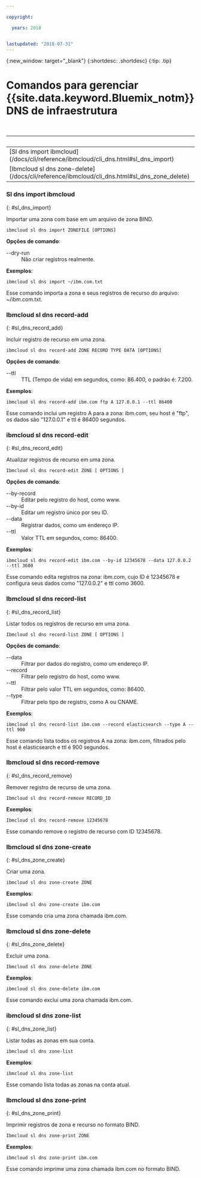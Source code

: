 ```yaml
---

copyright:

  years: 2018


lastupdated: "2018-07-31"
---
```


{:new_window: target="_blank"}
{:shortdesc: .shortdesc}
{:tip: .tip}

# Comandos para gerenciar  {{site.data.keyword.Bluemix_notm}}  DNS de infraestrutura

<table summary="Comandos de infraestrutura geral do {{site.data.keyword.Bluemix_notm}} ordenados alfabeticamente com links que trazem mais informações do comando">
<caption>Tabela 1. Comandos DNS de infraestrutura do {{site.data.keyword.Bluemix_notm}}</caption>
 <thead>
 <th colspan="6">Comandos DNS de infraestrutura do {{site.data.keyword.Bluemix_notm}}</th>
 </thead>
 <tbody>
 <tr>
 <td>[Sl dns import ibmcloud](/docs/cli/reference/ibmcloud/cli_dns.html#sl_dns_import)</td>
 <td>[Ibmcloud sl dns record-add](/docs/cli/reference/ibmcloud/cli_dns.html#sl_dns_record_add)</td>
 <td>[ibmcloud sl dns record-edit](/docs/cli/reference/ibmcloud/cli_dns.html#sl_dns_record_edit)</td>
 <td>[Ibmcloud sl dns record-list](/docs/cli/reference/ibmcloud/cli_dns.html#sl_dns_record_list)</td>
 <td>[Ibmcloud sl dns record-remove](/docs/cli/reference/ibmcloud/cli_dns.html#sl_dns_record_remove)</td>
 <td>[Ibmcloud sl dns zone-create](/docs/cli/reference/ibmcloud/cli_dns.html#sl_dns_zone_create)</td>
 </tr>
 <tr>
   <td>[Ibmcloud sl dns zone-delete](/docs/cli/reference/ibmcloud/cli_dns.html#sl_dns_zone_delete)</td>
   <td>[ibmcloud sl dns zone-list
](/docs/cli/reference/ibmcloud/cli_dns.html#sl_dns_zone_list)</td>
   <td>[Ibmcloud sl dns zone-print](/docs/cli/reference/ibmcloud/cli_dns.html#sl_dns_zone_print)</td>
 </tr>
   </tbody>
 </table>

### Sl dns import ibmcloud
{: #sl_dns_import}

Importar uma zona com base em um arquivo de zona BIND.
```
ibmcloud sl dns import ZONEFILE [OPTIONS]
```

<strong>Opções de comando</strong>:
<dl>
<dt>--dry-run</dt>
<dd>Não criar registros realmente.</dd>
</dl>

**Exemplos**:
```
ibmcloud sl dns import ~/ibm.com.txt
```
Esse comando importa a zona e seus registros de recurso do arquivo: ~/ibm.com.txt.

### Ibmcloud sl dns record-add
{: #sl_dns_record_add}

Incluir registro de recurso em uma zona.
```
ibmcloud sl dns record-add ZONE RECORD TYPE DATA [OPTIONS]
```

<strong>Opções de comando</strong>:
<dl>
<dt>--ttl</dt>
<dd>TTL (Tempo de vida) em segundos, como: 86.400, o padrão é: 7.200.</dd>
</dl>

**Exemplos**:
```
ibmcloud sl dns record-add ibm.com ftp A 127.0.0.1 --ttl 86400
```
Esse comando inclui um registro A para a zona: ibm.com, seu host é "ftp", os dados são "127.0.0.1" e ttl é 86400 segundos.

### ibmcloud sl dns record-edit
{: #sl_dns_record_edit}

Atualizar registros de recurso em uma zona.
```
Ibmcloud sl dns record-edit ZONE [ OPTIONS ]
```

<strong>Opções de comando</strong>:
<dl>
<dt>--by-record</dt>
<dd>Editar pelo registro do host, como www.</dd>
<dt>--by-id</dt>
<dd>Editar um registro único por seu ID.</dd>
<dt>--data</dt>
<dd>Registrar dados, como um endereço IP.</dd>
<dt>--ttl</dt>
<dd>Valor TTL em segundos, como: 86400.</dd>
</dl>

**Exemplos**:
```
ibmcloud sl dns record-edit ibm.com --by-id 12345678 --data 127.0.0.2 --ttl 3600
```
Esse comando edita registros na zona: ibm.com, cujo ID é 12345678 e configura seus dados como "127.0.0.2" e ttl como 3600.

### Ibmcloud sl dns record-list
{: #sl_dns_record_list}

Listar todos os registros de recurso em uma zona.
```
Ibmcloud sl dns record-list ZONE [ OPTIONS ]
```

<strong>Opções de comando</strong>:
<dl>
<dt>--data</dt>
<dd>Filtrar por dados do registro, como um endereço IP.</dd>
<dt>--record</dt>
<dd>Filtrar pelo registro do host, como www.</dd>
<dt>--ttl</dt>
<dd>Filtrar pelo valor TTL em segundos, como: 86400.</dd>
<dt>--type</dt>
<dd>Filtrar pelo tipo de registro, como A ou CNAME.</dd>
</dl>

**Exemplos**:
```
ibmcloud sl dns record-list ibm.com --record elasticsearch --type A --ttl 900
```
Esse comando lista todos os registros A na zona: ibm.com, filtrados pelo host é elasticsearch e ttl é 900 segundos.

### Ibmcloud sl dns record-remove
{: #sl_dns_record_remove}

Remover registro de recurso de uma zona.
```
Ibmcloud sl dns record-remove RECORD_ID
```


**Exemplos**:
```
Ibmcloud sl dns record-remove 12345678
```
Esse comando remove o registro de recurso com ID 12345678.

### Ibmcloud sl dns zone-create
{: #sl_dns_zone_create}

Criar uma zona.
```
ibmcloud sl dns zone-create ZONE
```


**Exemplos**:
```
ibmcloud sl dns zone-create ibm.com
```
Esse comando cria uma zona chamada ibm.com.

### Ibmcloud sl dns zone-delete
{: #sl_dns_zone_delete}

Excluir uma zona.
```
Ibmcloud sl dns zone-delete ZONE
```


**Exemplos**:
```
ibmcloud sl dns zone-delete ibm.com
```
Esse comando exclui uma zona chamada ibm.com.

### ibmcloud sl dns zone-list
{: #sl_dns_zone_list}

Listar todas as zonas em sua conta.
```
ibmcloud sl dns zone-list
```


**Exemplos**:
```
ibmcloud sl dns zone-list
```
Esse comando lista todas as zonas na conta atual.

### Ibmcloud sl dns zone-print
{: #sl_dns_zone_print}

Imprimir registros de zona e recurso no formato BIND.
```
Ibmcloud sl dns zone-print ZONE
```


**Exemplos**:
```
ibmcloud sl dns zone-print ibm.com
```
Esse comando imprime uma zona chamada ibm.com no formato BIND.
